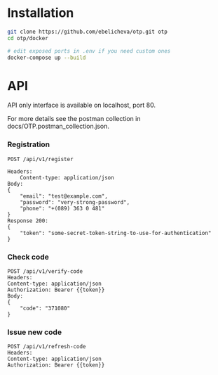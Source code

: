 # Installation

```bash
git clone https://github.com/ebelicheva/otp.git otp
cd otp/docker

# edit exposed ports in .env if you need custom ones
docker-compose up --build
```

# API

API only interface is available on localhost, port 80.

For more details see the postman collection in docs/OTP.postman_collection.json.

### Registration

```
POST /api/v1/register

Headers:
    Content-type: application/json
Body:
{
    "email": "test@example.com",
    "password": "very-strong-password",
    "phone": "+(089) 363 0 481"
}
Response 200:
{
    "token": "some-secret-token-string-to-use-for-authentication"
}
```

### Check code

```
POST /api/v1/verify-code
Headers:
Content-type: application/json
Authorization: Bearer {{token}}
Body:
{
    "code": "371080"
}
```

### Issue new code

```
POST /api/v1/refresh-code
Headers:
Content-type: application/json
Authorization: Bearer {{token}}
```